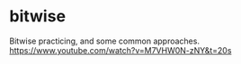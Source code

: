 # bitwise
Bitwise practicing, and some common approaches.
https://www.youtube.com/watch?v=M7VHW0N-zNY&t=20s
